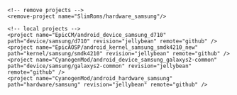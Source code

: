 <?xml version="1.0" encoding="UTF-8"?>
  <manifest>

    <!-- remove projects -->
    <remove-project name="SlimRoms/hardware_samsung"/>
     
    <!-- local projects -->
    <project name="EpicCM/android_device_samsung_d710" path="device/samsung/d710" revision="jellybean" remote="github" />
    <project name="EpicAOSP/android_kernel_samsung_smdk4210_new" path="kernel/samsung/smdk4210" revision="jellybean" remote="github" />
    <project name="CyanogenMod/android_device_samsung_galaxys2-common" path="device/samsung/galaxys2-common" revision="jellybean" remote="github" />
    <project name="CyanogenMod/android_hardware_samsung" path="hardware/samsung" revision="jellybean" remote="github" />

  </manifest>